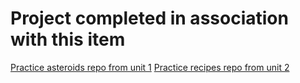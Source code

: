 # Project completed in association with this item

[Practice asteroids repo from unit 1](projects/clones/asteroids)
[Practice recipes repo from unit 2](projects/recipes)